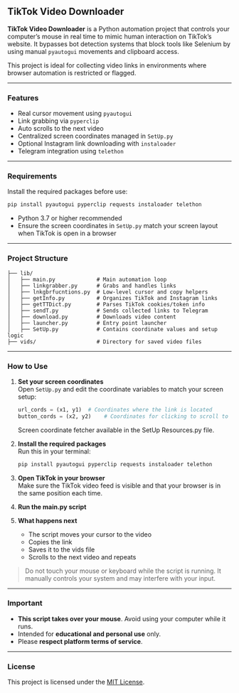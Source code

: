 ## TikTok Video Downloader

**TikTok Video Downloader** is a Python automation project that controls your computer’s mouse in real time to mimic human interaction on TikTok’s website. It bypasses bot detection systems that block tools like Selenium by using manual `pyautogui` movements and clipboard access.

This project is ideal for collecting video links in environments where browser automation is restricted or flagged.

---

### Features

- Real cursor movement using `pyautogui`  
- Link grabbing via `pyperclip`  
- Auto scrolls to the next video  
- Centralized screen coordinates managed in `SetUp.py`  
- Optional Instagram link downloading with `instaloader`  
- Telegram integration using `telethon`  

---

### Requirements

Install the required packages before use:

```bash
pip install pyautogui pyperclip requests instaloader telethon
```

- Python 3.7 or higher recommended  
- Ensure the screen coordinates in `SetUp.py` match your screen layout when TikTok is open in a browser

---

### Project Structure

```
├── lib/
│   ├── main.py             # Main automation loop
│   ├── linkgrabber.py      # Grabs and handles links
│   ├── lnkgbrfucntions.py  # Low-level cursor and copy helpers
│   ├── getInfo.py          # Organizes TikTok and Instagram links
│   ├── getTTDict.py        # Parses TikTok cookies/token info
│   ├── sendT.py            # Sends collected links to Telegram
│   ├── download.py         # Downloads video content
│   ├── launcher.py         # Entry point launcher
│   ├── SetUp.py            # Contains coordinate values and setup logic
├── vids/                   # Directory for saved video files
```

---

### How to Use

1. **Set your screen coordinates**  
   Open `SetUp.py` and edit the coordinate variables to match your screen setup:
   ```python
   url_cords = (x1, y1)  # Coordinates where the link is located
   button_cords = (x2, y2)    # Coordinates for clicking to scroll to the next video
   ```
   Screen coordinate fetcher available in the SetUp Resources.py file.

2. **Install the required packages**  
   Run this in your terminal:
   ```bash
   pip install pyautogui pyperclip requests instaloader telethon
   ```

3. **Open TikTok in your browser**  
   Make sure the TikTok video feed is visible and that your browser is in the same position each time.

4. **Run the main.py script**  
 
5. **What happens next**
   - The script moves your cursor to the video
   - Copies the link
   - Saves it to the vids file
   - Scrolls to the next video and repeats

>  Do not touch your mouse or keyboard while the script is running. It manually controls your system and may interfere with your input.

---

###  Important

- **This script takes over your mouse**. Avoid using your computer while it runs.
- Intended for **educational and personal use** only.
- Please **respect platform terms of service**.

---

### License

This project is licensed under the [MIT License](LICENSE).
